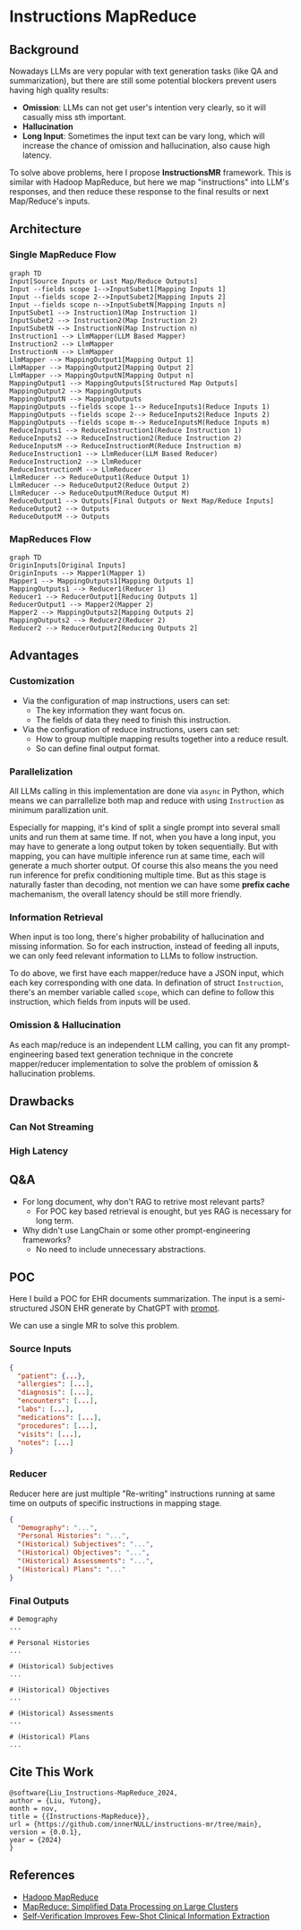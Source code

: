 # Instructions MapReduce
## Background
Nowadays LLMs are very popular with text generation tasks (like QA and summarization), but there are still some potential blockers prevent users having high quality results:
* **Omission**: LLMs can not get user's intention very clearly, so it will casually miss sth important.
* **Hallucination**
* **Long Input**: Sometimes the input text can be vary long, which will increase the chance of omission and hallucination, also cause high latency.

To solve above problems, here I propose **InstructionsMR** framework. This is similar with Hadoop MapReduce, but here we map "instructions" into LLM's responses, and then reduce these response to the final results or next Map/Reduce's inputs.

## Architecture
### Single MapReduce Flow
```mermaid
graph TD
Input[Source Inputs or Last Map/Reduce Outputs]
Input --fields scope 1-->InputSubet1[Mapping Inputs 1]
Input --fields scope 2-->InputSubet2[Mapping Inputs 2]
Input --fields scope n-->InputSubetN[Mapping Inputs n]
InputSubet1 --> Instruction1(Map Instruction 1)
InputSubet2 --> Instruction2(Map Instruction 2)
InputSubetN --> InstructionN(Map Instruction n)
Instruction1 --> LlmMapper(LLM Based Mapper)
Instruction2 --> LlmMapper
InstructionN --> LlmMapper 
LlmMapper --> MappingOutput1[Mapping Output 1]
LlmMapper --> MappingOutput2[Mapping Output 2]
LlmMapper --> MappingOutputN[Mapping Output n]
MappingOutput1 --> MappingOutputs[Structured Map Outputs]
MappingOutput2 --> MappingOutputs 
MappingOutputN --> MappingOutputs
MappingOutputs --fields scope 1--> ReduceInputs1(Reduce Inputs 1)
MappingOutputs --fields scope 2--> ReduceInputs2(Reduce Inputs 2)
MappingOutputs --fields scope m--> ReduceInputsM(Reduce Inputs m)
ReduceInputs1 --> ReduceInstruction1(Reduce Instruction 1)
ReduceInputs2 --> ReduceInstruction2(Reduce Instruction 2)
ReduceInputsM --> ReduceInstructionM(Reduce Instruction m)
ReduceInstruction1 --> LlmReducer(LLM Based Reducer)
ReduceInstruction2 --> LlmReducer 
ReduceInstructionM --> LlmReducer 
LlmReducer --> ReduceOutput1(Reduce Output 1)
LlmReducer --> ReduceOutput2(Reduce Output 2)
LlmReducer --> ReduceOutputM(Reduce Output M)
ReduceOutput1 --> Outputs[Final Outputs or Next Map/Reduce Inputs]
ReduceOutput2 --> Outputs
ReduceOutputM --> Outputs 
```

### MapReduces Flow
```mermaid
graph TD
OriginInputs[Original Inputs]
OriginInputs --> Mapper1(Mapper 1)
Mapper1 --> MappingOutputs1[Mapping Outputs 1]
MappingOutputs1 --> Reducer1(Reducer 1)
Reducer1 --> ReducerOutput1[Reducing Outputs 1]
ReducerOutput1 --> Mapper2(Mapper 2)
Mapper2 --> MappingOutputs2[Mapping Outputs 2]
MappingOutputs2 --> Reducer2(Reducer 2)
Reducer2 --> ReducerOutput2[Reducing Outputs 2]
```

## Advantages
### Customization
* Via the configuration of map instructions, users can set:
  * The key information they want focus on.
  * The fields of data they need to finish this instruction.
* Via the configuration of reduce instructions, users can set:
  * How to group multiple mapping results together into a reduce result.
  * So can define final output format.

### Parallelization
All LLMs calling in this implementation are done via `async` in Python, which means we can parrallelize both map and reduce with using `Instruction` as minimum parallization unit.

Especially for mapping, it's kind of split a single prompt into several small units and run them at same time. If not, when you have a long input, you may have to generate a long output token by token sequentially. But with mapping, you can have multiple inference run at same time, each will generate a much shorter output. Of course this also means the you need run inference for prefix conditioning multiple time. But as this stage is naturally faster than decoding, not mention we can have some **prefix cache** machemanism, the overall latency should be still more friendly.

### Information Retrieval
When input is too long, there's higher probability of hallucination and missing information. So for each instruction, instead of feeding all inputs, we can only feed relevant information to LLMs to follow instruction.

To do above, we first have each mapper/reduce have a JSON input, which each key corresponding with one data. In defination of struct `Instruction`, there's an member variable called `scope`, which can define to follow this instruction, which fields from inputs will be used.

### Omission & Hallucination
As each map/reduce is an independent LLM calling, you can fit any prompt-engineering based text generation technique in the concrete mapper/reducer implementation to solve the problem of omission & hallucination problems.

## Drawbacks
### Can Not Streaming
### High Latency

## Q&A
* For long document, why don't RAG to retrive most relevant parts?
  * For POC key based retrieval is enought, but yes RAG is necessary for long term.
* Why didn't use LangChain or some other prompt-engineering frameworks?
  * No need to include unnecessary abstractions.

## POC
Here I build a POC for EHR documents summarization. The input is a semi-structured JSON EHR generate by ChatGPT with [prompt](https://chatgpt.com/share/6737c642-68ac-800d-ab0f-e3403a3dad89).

We can use a single MR to solve this problem.

### Source Inputs
```json
{
  "patient": {...},
  "allergies": [...],
  "diagnosis": [...],
  "encounters": [...],
  "labs": [...],
  "medications": [...],
  "procedures": [...],
  "visits": [...],
  "notes": [...]
}
```

### Reducer
Reducer here are just multiple "Re-writing" instructions running at same time on outputs of specific instructions in mapping stage.

```json
{
  "Demography": "...",
  "Personal Histories": "...",
  "(Historical) Subjectives": "...",
  "(Historical) Objectives": "...",
  "(Historical) Assessments": "...",
  "(Historical) Plans": "..."  
}
```

### Final Outputs
```
# Demography
...

# Personal Histories
...

# (Historical) Subjectives
...

# (Historical) Objectives
...

# (Historical) Assessments
...

# (Historical) Plans
... 
```

## Cite This Work
```
@software{Liu_Instructions-MapReduce_2024,
author = {Liu, Yutong},
month = nov,
title = {{Instructions-MapReduce}},
url = {https://github.com/innerNULL/instructions-mr/tree/main},
version = {0.0.1},
year = {2024}
}
```

## References
* [Hadoop MapReduce](https://hadoop.apache.org/docs/r1.2.1/mapred_tutorial.html)
* [MapReduce: Simplified Data Processing on Large Clusters](https://static.googleusercontent.com/media/research.google.com/en//archive/mapreduce-osdi04.pdf)
* [Self-Verification Improves Few-Shot Clinical Information Extraction](https://arxiv.org/abs/2306.00024)
